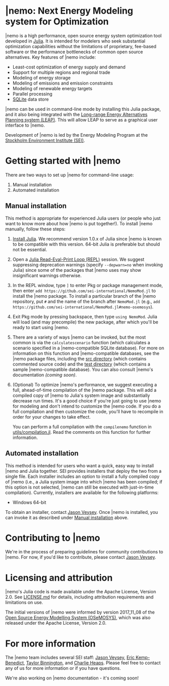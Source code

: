 # |nemo: Next Energy Modeling system for Optimization

|nemo is a high performance, open source energy system optimization tool developed in [Julia](https://julialang.org/).  It is intended for modelers who seek substantial optimization capabilities without the limitations of proprietary, fee-based software or the performance bottlenecks of common open source alternatives. Key features of |nemo include:

- Least-cost optimization of energy supply and demand
- Support for multiple regions and regional trade
- Modeling of energy storage
- Modeling of emissions and emission constraints
- Modeling of renewable energy targets
- Parallel processing
- [SQLite](https://www.sqlite.org/) data store

|nemo can be used in command-line mode by installing this Julia package, and it also being integrated with the [Long-range Energy Alternatives Planning system (LEAP)](https://www.energycommunity.org/). This will allow LEAP to serve as a graphical user interface to |nemo.

Development of |nemo is led by the Energy Modeling Program at the [Stockholm Environment Institute (SEI)](https://www.sei.org/).

# Getting started with |nemo

There are two ways to set up |nemo for command-line usage:

1. Manual installation
2. Automated installation

## Manual installation

This method is appropriate for experienced Julia users (or people who just want to know more about how |nemo is put together!). To install |nemo manually, follow these steps:

1. [Install Julia](https://julialang.org/downloads/). We recommend version 1.0.x of Julia since |nemo is known to be compatible with this version. 64-bit Julia is preferable but should not be essential.

2. Open a [Julia Read-Eval-Print Loop (REPL)](https://docs.julialang.org/en/v1/stdlib/REPL/#The-Julia-REPL-1) session. We suggest suppressing deprecation warnings (specify `--depwarn=no` when invoking Julia) since some of the packages that |nemo uses may show insignificant warnings otherwise.

3. In the REPL window, type `]` to enter Pkg or package management mode, then enter `add https://github.com/sei-international/NemoMod.jl` to install the |nemo package. To install a particular branch of the |nemo repository, put `#` and the name of the branch after `NemoMod.jl` (e.g., `add https://github.com/sei-international/NemoMod.jl#nemo-osemosys`).

4. Exit Pkg mode by pressing backspace, then type `using NemoMod`. Julia will load (and may precompile) the new package, after which you'll be ready to start using |nemo.

5. There are a variety of ways |nemo can be invoked, but the most common is via the `calculatescenario` function (which calculates a scenario specified in a |nemo-compatible SQLite database). For more on information on this function and |nemo-compatible databases, see the |nemo package files, including the [src directory](src) (which contains commented source code) and the [test directory](test) (which contains a sample |nemo-compatible database). You can also consult |nemo's documentation *(coming soon)*.

6. (Optional) To optimize |nemo's performance, we suggest executing a full, ahead-of-time compilation of the |nemo package. This will add a compiled copy of |nemo to Julia's system image and substantially decrease run times. It's a good choice if you're just going to use |nemo for modeling and don't intend to customize the |nemo code. If you do a full compilation and then customize the code, you'll have to recompile in order for your changes to take effect.

	You can perform a full compilation with the `compilenemo` function in [utils/compilation.jl](utils/compilation.jl). Read the comments on this function for further information.

## Automated installation

This method is intended for users who want a quick, easy way to install |nemo and Julia together. SEI provides installers that deploy the two from a single file. Each installer includes an option to install a fully compiled copy of |nemo (i.e., a Julia system image into which |nemo has been compiled; if this option is not selected, |nemo can still be executed with just-in-time compilation). Currently, installers are available for the following platforms:

- Windows 64-bit

To obtain an installer, contact [Jason Veysey](https://www.sei.org/people/jason-veysey/). Once |nemo is installed, you can invoke it as described under [Manual installation](https://github.com/sei-international/NemoMod.jl/blob/master/README.md#manual-installation) above.

# Contributing to |nemo

We're in the process of preparing guidelines for community contributions to |nemo. For now, if you'd like to contribute, please contact [Jason Veysey](https://www.sei.org/people/jason-veysey/).

# Licensing and attribution

|nemo's Julia code is made available under the Apache License, Version 2.0. See [LICENSE.md](LICENSE.md) for details, including attribution requirements and limitations on use.

The initial versions of |nemo were informed by version 2017_11_08 of the [Open Source Energy Modelling System (OSeMOSYS)](OSeMOSYS), which was also released under the Apache License, Version 2.0.

# For more information

The |nemo team includes several SEI staff: [Jason Veysey](https://www.sei.org/people/jason-veysey/), [Eric Kemp-Benedict](https://www.sei.org/people/eric-kemp-benedict/), [Taylor Binnington](https://www.sei.org/people/taylor-binnington/), and [Charlie Heaps](https://www.sei.org/people/charles-heaps/). Please feel free to contact any of us for more information or if you have questions.

We're also working on |nemo documentation - it's coming soon!
